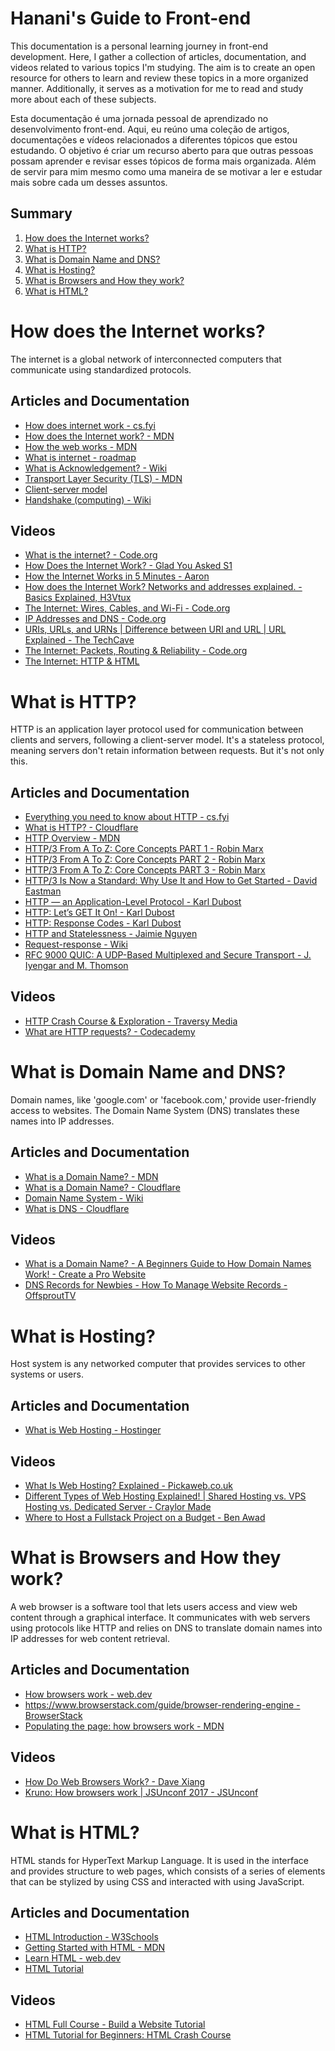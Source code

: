# Hanani's Guide to Front-end
This documentation is a personal learning journey in front-end development. Here, I gather a collection of articles, documentation, and videos related to various topics I'm studying. The aim is to create an open resource for others to learn and review these topics in a more organized manner. Additionally, it serves as a motivation for me to read and study more about each of these subjects.

Esta documentação é uma jornada pessoal de aprendizado no desenvolvimento front-end. Aqui, eu reúno uma coleção de artigos, documentações e vídeos relacionados a diferentes tópicos que estou estudando. O objetivo é criar um recurso aberto para que outras pessoas possam aprender e revisar esses tópicos de forma mais organizada. Além de servir para mim mesmo como uma maneira de se motivar a ler e estudar mais sobre cada um desses assuntos.

## Summary
1. [How does the Internet works?](#how-does-the-internet-works)
2. [What is HTTP?](#what-is-http)
3. [What is Domain Name and DNS?](#what-is-domain-name-and-dns)
4. [What is Hosting?](#what-is-hosting)
5. [What is Browsers and How they work?](#what-is-browsers-and-how-they-work)
6. [What is HTML?](#what-is-html)

# How does the Internet works?
The internet is a global network of interconnected computers that communicate using standardized protocols.

## Articles and Documentation
- [How does internet work - cs.fyi](https://cs.fyi/guide/how-does-internet-work)
- [How does the Internet work? - MDN](https://developer.mozilla.org/en-US/docs/Learn/Common_questions/Web_mechanics/How_does_the_Internet_work)
- [How the web works - MDN](https://developer.mozilla.org/en-US/docs/Learn/Getting_started_with_the_web/How_the_Web_works)
- [What is internet - roadmap](https://roadmap.sh/guides/what-is-internet)
- [What is Acknowledgement? - Wiki](https://en.wikipedia.org/wiki/Acknowledgement_(data_networks))
- [Transport Layer Security (TLS) - MDN](https://developer.mozilla.org/en-US/docs/Glossary/TLS)
- [Client-server model](https://en.wikipedia.org/wiki/Client%E2%80%93server_model)
- [Handshake (computing) - Wiki](https://en.wikipedia.org/wiki/Handshake_(computing))

## Videos
- [What is the internet? - Code.org](https://youtu.be/Dxcc6ycZ73M)
- [How Does the Internet Work? - Glad You Asked S1](https://youtu.be/TNQsmPf24go)
- [How the Internet Works in 5 Minutes - Aaron](https://youtu.be/7_LPdttKXPc)
- [How does the Internet Work? Networks and addresses explained. - Basics Explained, H3Vtux](https://youtu.be/82m2du-zgmY)
- [The Internet: Wires, Cables, and Wi-Fi - Code.org](https://youtu.be/ZhEf7e4kopM)
- [IP Addresses and DNS - Code.org](https://youtu.be/5o8CwafCxnU)
- [URIs, URLs, and URNs | Difference between URI and URL | URL Explained - The TechCave](https://youtu.be/vpYct2npKD8)
- [The Internet: Packets, Routing & Reliability - Code.org](https://youtu.be/AYdF7b3nMto)
- [The Internet: HTTP & HTML](https://youtu.be/kBXQZMmiA4s)

# What is HTTP?
HTTP is an application layer protocol used for communication between clients and servers, following a client-server model. It's a stateless protocol, meaning servers don't retain information between requests. But it's not only this.

## Articles and Documentation
- [Everything you need to know about HTTP - cs.fyi](https://cs.fyi/guide/http-in-depth)
- [What is HTTP? - Cloudflare](https://www.cloudflare.com/en-gb/learning/ddos/glossary/hypertext-transfer-protocol-http/)
- [HTTP Overview - MDN](https://developer.mozilla.org/en-US/docs/Web/HTTP/Overview)
- [HTTP/3 From A To Z: Core Concepts PART 1 - Robin Marx](https://www.smashingmagazine.com/2021/08/http3-core-concepts-part1/)
- [HTTP/3 From A To Z: Core Concepts PART 2 - Robin Marx](https://www.smashingmagazine.com/2021/08/http3-performance-improvements-part2/)
- [HTTP/3 From A To Z: Core Concepts PART 3 - Robin Marx](https://www.smashingmagazine.com/2021/09/http3-practical-deployment-options-part3/)
- [HTTP/3 Is Now a Standard: Why Use It and How to Get Started - David Eastman](https://thenewstack.io/http-3-is-now-a-standard-why-use-it-and-how-to-get-started/)
- [HTTP — an Application-Level Protocol - Karl Dubost](https://dev.opera.com/articles/http-basic-introduction/)
- [HTTP: Let’s GET It On! - Karl Dubost](https://dev.opera.com/articles/http-lets-get-it-on/)
- [HTTP: Response Codes - Karl Dubost](https://dev.opera.com/articles/http-response-codes/)
- [HTTP and Statelessness - Jaimie Nguyen](https://medium.com/@jaimietn/http-and-statelessness-5e290fec80c0)
- [Request-response - Wiki](https://en.wikipedia.org/wiki/Request%E2%80%93response)
- [RFC 9000 QUIC: A UDP-Based Multiplexed and Secure Transport - J. Iyengar and M. Thomson](https://www.rfc-editor.org/rfc/rfc9000.html)

## Videos
- [HTTP Crash Course & Exploration - Traversy Media](https://youtu.be/iYM2zFP3Zn0)
- [What are HTTP requests? - Codecademy](https://youtu.be/-Zea7GB2OwA)

# What is Domain Name and DNS?
Domain names, like 'google.com' or 'facebook.com,' provide user-friendly access to websites. The Domain Name System (DNS) translates these names into IP addresses.

## Articles and Documentation
- [What is a Domain Name? - MDN](https://developer.mozilla.org/en-US/docs/Learn/Common_questions/Web_mechanics/What_is_a_domain_name) 
- [What is a Domain Name? - Cloudflare](https://www.cloudflare.com/en-gb/learning/dns/glossary/what-is-a-domain-name/)
- [Domain Name System - Wiki](https://en.wikipedia.org/wiki/Domain_Name_System)
- [What is DNS - Cloudflare](https://www.cloudflare.com/en-gb/learning/dns/what-is-dns/)

## Videos
- [What is a Domain Name? - A Beginners Guide to How Domain Names Work! - Create a Pro Website](https://youtu.be/Y4cRx19nhJk)
- [DNS Records for Newbies - How To Manage Website Records - OffsproutTV](https://youtu.be/YV5tkQYcvfg)

# What is Hosting?
Host system is any networked computer that provides services to other systems or users.

## Articles and Documentation
- [What is Web Hosting - Hostinger](https://www.hostinger.com/tutorials/what-is-web-hosting/)

## Videos
- [What Is Web Hosting? Explained - Pickaweb.co.uk](https://youtu.be/htbY9-yggB0)
- [Different Types of Web Hosting Explained! | Shared Hosting vs. VPS Hosting vs. Dedicated Server - Craylor Made](https://youtu.be/AXVZYzw8geg)
- [Where to Host a Fullstack Project on a Budget - Ben Awad](https://youtu.be/Kx_1NYYJS7Q)

# What is Browsers and How they work?
A web browser is a software tool that lets users access and view web content through a graphical interface. It communicates with web servers using protocols like HTTP and relies on DNS to translate domain names into IP addresses for web content retrieval.

## Articles and Documentation
- [How browsers work - web.dev](https://web.dev/articles/howbrowserswork)
- [https://www.browserstack.com/guide/browser-rendering-engine - BrowserStack](https://www.browserstack.com/guide/browser-rendering-engine)
- [Populating the page: how browsers work - MDN](https://developer.mozilla.org/en-US/docs/Web/Performance/How_browsers_work)

## Videos
- [How Do Web Browsers Work? - Dave Xiang](https://youtu.be/WjDrMKZWCt0)
- [Kruno: How browsers work | JSUnconf 2017 - JSUnconf](https://youtu.be/0IsQqJ7pwhw)

# What is HTML?
HTML stands for HyperText Markup Language. It is used in the interface and provides structure to web pages, which consists of a series of elements that can be stylized by using CSS and interacted with using JavaScript.

## Articles and Documentation
- [HTML Introduction - W3Schools](https://www.w3schools.com/html/html_intro.asp)
- [Getting Started with HTML - MDN](https://developer.mozilla.org/en-US/docs/Learn/HTML/Introduction_to_HTML/Getting_started)
- [Learn HTML - web.dev](https://web.dev/learn/html)
- [HTML Tutorial](https://www.scaler.com/topics/html/)

## Videos
- [HTML Full Course - Build a Website Tutorial](https://youtu.be/pQN-pnXPaVg)
- [HTML Tutorial for Beginners: HTML Crash Course](https://youtu.be/qz0aGYrrlhU)
